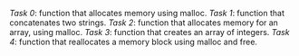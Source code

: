 *Task 0*: function that allocates memory using malloc.
*Task 1*: function that concatenates two strings.
*Task 2*: function that allocates memory for an array, using malloc.
*Task 3*: function that creates an array of integers.
*Task 4*: function that reallocates a memory block using malloc and free.
